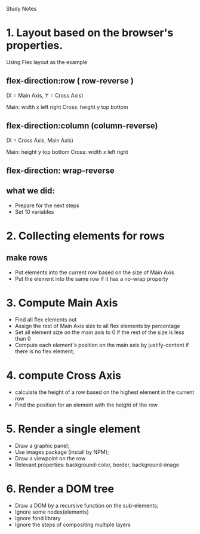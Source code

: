Study Notes

# 1. Layout based on the browser's properties. 

Using Flex layout as the example

## flex-direction:row ( row-reverse )
(X = Main Axis, Y = Cross Axis)

Main: width x left right
Cross: height y top bottom

## flex-direction:column (column-reverse)
(X = Cross Axis, Main Axis)

Main: height y top bottom
Cross: width x left right

## flex-direction: wrap-reverse

## what we did:
- Prepare for the next steps
- Set 10 variables 


# 2. Collecting elements for rows

## make rows
- Put elements into the current row based on the size of Main Axis
- Put the element into the same row if it has a no-wrap property 

# 3. Compute Main Axis
- Find all flex elements out
- Assign the rest of Main Axis size to all flex elements by percentage
- Set all element size on the main axis to 0 if the rest of the size is less than 0
- Compute each element's position on the main axis by justify-content if there is no flex element;

# 4. compute Cross Axis
- calculate the height of a row based on the highest element in the current row
- Find the position for an element with the height of the row

# 5. Render a single element
- Draw a graphic panel;
- Use images package (install by NPM);
- Draw a viewpoint on the row
- Relevant properties: background-color, border, background-image

# 6. Render a DOM tree
- Draw a DOM by a recursive function on the sub-elements;
- Ignore some nodes(elements)
- Ignore fond library
- Ignore the steps of compositing multiple layers

